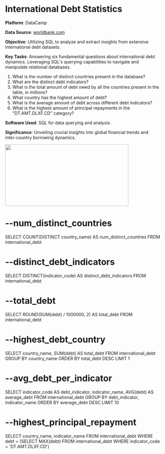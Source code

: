 
# **International Debt Statistics**

**Platform**: DataCamp

**Data Source**: [worldbank.com](https://www.worldbank.org)

**Objective**: Utilizing SQL to analyze and extract insights from extensive international debt datasets.

**Key Tasks**:
Answering six fundamental questions about international debt dynamics.
Leveraging SQL's querying capabilities to navigate and manipulate relational databases.

1. What is the number of distinct countries present in the database?
2. What are the distinct debt indicators?
3. What is the total amount of debt owed by all the countries present in the table, in millions?
4. What country has the highest amount of debt?
5. What is the average amount of debt across different debt indicators?
6. What is the highest amount of principal repayments in the "DT.AMT.DLXF.CD" category?


**Software Used**: SQL for data querying and analysis.

**Significance**: Unveiling crucial insights into global financial trends and inter-country borrowing dynamics.

<img src="https://github.com/Nowosied/International.Debt/assets/149282488/7fe97bbc-c549-4784-8d74-67680253b579" width="400" height="200">

# --num_distinct_countries
SELECT COUNT(DISTINCT country_name) AS num_distinct_countries
FROM international_debt

# --distinct_debt_indicators
SELECT DISTINCT(indicator_code) AS distinct_debt_indicators
FROM international_debt

# --total_debt
SELECT ROUND(SUM(debt) / 1000000, 2) AS total_debt
FROM international_debt

# --highest_debt_country
SELECT country_name, SUM(debt) AS total_debt
FROM international_debt
GROUP BY country_name
ORDER BY total_debt DESC
LIMIT 1

# --avg_debt_per_indicator
SELECT indicator_code AS debt_indicator, indicator_name, AVG(debt) AS average_debt 
FROM international_debt 
GROUP BY debt_indicator, indicator_name
ORDER BY average_debt DESC
LIMIT 10

# --highest_principal_repayment
SELECT country_name, indicator_name
FROM international_debt 
WHERE debt = (SELECT MAX(debt)
			  FROM international_debt
			 WHERE indicator_code = 'DT.AMT.DLXF.CD')







